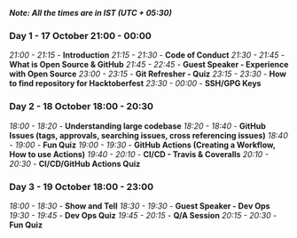 _**Note: All the times are in IST (UTC + 05:30)**_

### Day 1 - 17 October 21:00 - 00:00

_21:00 - 21:15_ - **Introduction**
_21:15 - 21:30_ - **Code of Conduct**
_21:30 - 21:45_ - **What is Open Source & GitHub**
_21:45 - 22:45_ - **Guest Speaker - Experience with Open Source**
_23:00 - 23:15_ - **Git Refresher - Quiz**
_23:15 - 23:30_ - **How to find repository for Hacktoberfest**
_23:30 - 00:00_ - **SSH/GPG Keys**

### Day 2 - 18 October 18:00 - 20:30

_18:00 - 18:20_ - **Understanding large codebase**
_18:20 - 18:40_ - **GitHub Issues (tags, approvals, searching issues, cross referencing issues)**
_18:40 - 19:00_ - **Fun Quiz**
_19:00 - 19:30_ - **GitHub Actions (Creating a Workflow, How to use Actions)**
_19:40 - 20:10_ - **CI/CD - Travis & Coveralls**
_20:10 - 20:30_ - **CI/CD/GitHub Actions Quiz**

### Day 3 - 19 October 18:00 - 23:00

_18:00 - 18:30_ - **Show and Tell**
_18:30 - 19:30_ - **Guest Speaker - Dev Ops**
_19:30 - 19:45_ - **Dev Ops Quiz**
_19:45 - 20:15_ - **Q/A Session**
_20:15 - 20:30_ - **Fun Quiz**
